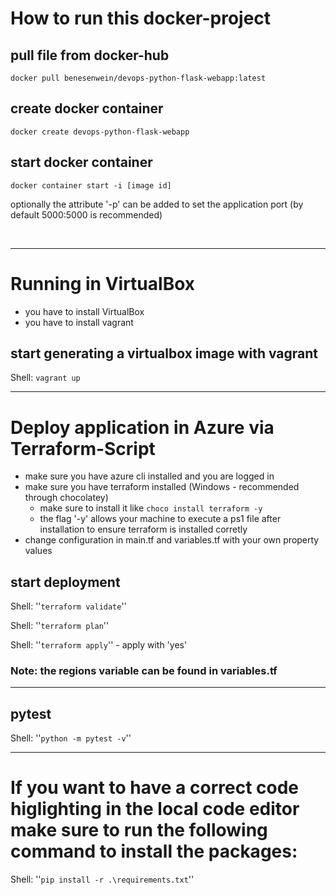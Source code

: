 # How to run this docker-project

## pull file from docker-hub
```docker pull benesenwein/devops-python-flask-webapp:latest```

## create docker container
```docker create devops-python-flask-webapp```

## start docker container
```docker container start -i [image id]```

optionally the attribute '-p' can be added to set the application port (by default 5000:5000 is recommended)

&nbsp;

---
# Running in VirtualBox
- you have to install VirtualBox
- you have to install vagrant

## start generating a virtualbox image with vagrant
Shell: ```vagrant up```

---
# Deploy application in Azure via Terraform-Script
- make sure you have azure cli installed and you are logged in
- make sure you have terraform installed (Windows - recommended through chocolatey)
  - make sure to install it like ```choco install terraform -y```
  - the flag '-y' allows your machine to execute a ps1 file after installation to ensure terraform is installed corretly 
- change configuration in main.tf and variables.tf with your own property values

## start deployment
Shell:  ''```terraform validate```''

Shell:  ''```terraform plan```''

Shell:  ''```terraform apply```'' - apply with 'yes'

### Note: the regions variable can be found in variables.tf

---
## pytest
Shell: ''```python -m pytest -v```''

---
# If you want to have a correct code higlighting in the local code editor make sure to run the following command to install the packages:
Shell: ''```pip install -r .\requirements.txt```''
